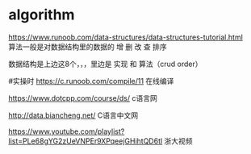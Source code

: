 # algorithm
https://www.runoob.com/data-structures/data-structures-tutorial.html  
算法一般是对数据结构里的数据的  增  删 改  查  排序

数据结构是上边这8个，，，里边是 实现 和 算法（crud order）


#实操时
https://c.runoob.com/compile/11   在线编译

https://www.dotcpp.com/course/ds/ c语言网

http://data.biancheng.net/        C语言中文网

https://www.youtube.com/playlist?list=PLe68gYG2zUeVNPEr9XPqeejGHihtQD6tl    浙大视频



